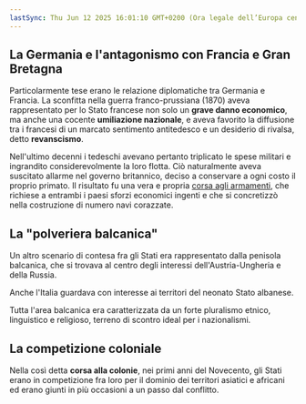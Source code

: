 ```yaml
---
lastSync: Thu Jun 12 2025 16:01:10 GMT+0200 (Ora legale dell’Europa centrale)
---
```

## La Germania e l'antagonismo con Francia e Gran Bretagna
Particolarmente tese erano le relazione diplomatiche tra Germania e Francia. La sconfitta nella guerra franco-prussiana (1870) aveva rappresentato per lo Stato francese non solo un **grave danno economico**, ma anche una cocente **umiliazione nazionale**, e aveva favorito la diffusione tra i francesi di un marcato sentimento antitedesco e un desiderio di rivalsa, detto **revanscismo**.

Nell'ultimo decenni i tedeschi avevano pertanto triplicato le spese militari e ingrandito considerevolmente la loro flotta. Ciò naturalmente aveva suscitato allarme nel governo britannico, deciso a conservare a ogni costo il proprio primato. Il risultato fu una vera e propria [corsa agli armamenti](Corsa%20agli%20armamenti.md), che richiese a entrambi i paesi sforzi economici ingenti e che si concretizzò nella costruzione di numero navi corazzate.

## La "polveriera balcanica"
Un altro scenario di contesa fra gli Stati era rappresentato dalla penisola balcanica, che si trovava al centro degli interessi dell'Austria-Ungheria e della Russia.

Anche l'Italia guardava con interesse ai territori del neonato Stato albanese.

Tutta l'area balcanica era caratterizzata da un forte pluralismo etnico, linguistico e religioso, terreno di scontro ideal per i nazionalismi.

## La competizione coloniale
Nella così detta **corsa alla colonie**, nei primi anni del Novecento, gli Stati erano in competizione fra loro per il dominio dei territori asiatici e africani ed erano giunti in più occasioni a un passo dal conflitto.